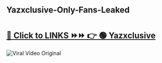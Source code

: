 
 ## Yazxclusive-Only-Fans-Leaked

# <h2><a href="https://clipsfans.com/Yazxclusive&ref=git">🔗 Click to LINKS ⏩⏩ 👉 🟢 Yazxclusive </a></h2>

<a href="https://clipsfans.com/Yazxclusive&ref=git" rel="nofollow" data-target="animated-image.originalLink"><img src="https://i.ibb.co.com/xMMVF88/686577567.gif" alt="Viral Video Original" style="max-width: 100%; display: inline-block;" data-target="animated-image.originalImage"></a>
